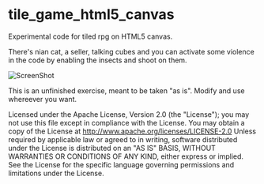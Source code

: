 tile_game_html5_canvas
=============

Experimental code for tiled rpg on HTML5 canvas.

There's nian cat, a seller, talking cubes and you can activate some violence in the code by enabling
the insects and shoot on them.

![ScreenShot](https://raw.github.com/i-schuetz/tile_game_html5_canvas/master/game_img.png)


This is an unfinished exercise, meant to be taken "as is". Modify and use whereever you want.


Licensed under the Apache License, Version 2.0 (the "License");
you may not use this file except in compliance with the License.
You may obtain a copy of the License at
http://www.apache.org/licenses/LICENSE-2.0
Unless required by applicable law or agreed to in writing, software
distributed under the License is distributed on an "AS IS" BASIS,
WITHOUT WARRANTIES OR CONDITIONS OF ANY KIND, either express or implied.
See the License for the specific language governing permissions and
limitations under the License.